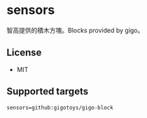 # sensors

智高提供的積木方塊。Blocks provided by gigo。

## License

* MIT


## Supported targets


```package
sensors=github:gigotoys/gigo-block
```
